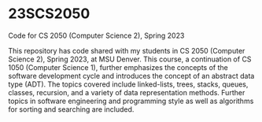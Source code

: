 # 23SCS2050

Code for CS 2050 (Computer Science 2), Spring 2023

This repository has code shared with my students in CS 2050 (Computer Science 2), Spring 2023, at MSU Denver. This course, a continuation of CS 1050 (Computer Science 1), further emphasizes the concepts of the software development cycle and introduces the concept of an abstract data type (ADT). The topics covered include linked-lists, trees, stacks, queues, classes, recursion, and a variety of data representation methods. Further topics in software engineering and programming style as well as algorithms for sorting and searching are included.
